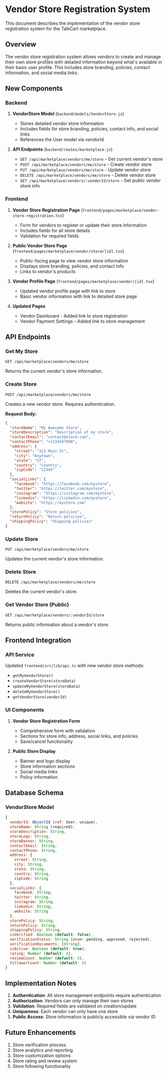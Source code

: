 # Vendor Store Registration System

This document describes the implementation of the vendor store registration system for the TalkCart marketplace.

## Overview

The vendor store registration system allows vendors to create and manage their own store profiles with detailed information beyond what's available in their basic user profile. This includes store branding, policies, contact information, and social media links.

## New Components

### Backend

1. **VendorStore Model** (`backend/models/VendorStore.js`)
   - Stores detailed vendor store information
   - Includes fields for store branding, policies, contact info, and social links
   - References the User model via vendorId

2. **API Endpoints** (`backend/routes/marketplace.js`)
   - `GET /api/marketplace/vendors/me/store` - Get current vendor's store
   - `POST /api/marketplace/vendors/me/store` - Create vendor store
   - `PUT /api/marketplace/vendors/me/store` - Update vendor store
   - `DELETE /api/marketplace/vendors/me/store` - Delete vendor store
   - `GET /api/marketplace/vendors/:vendorId/store` - Get public vendor store info

### Frontend

1. **Vendor Store Registration Page** (`frontend/pages/marketplace/vendor-store-registration.tsx`)
   - Form for vendors to register or update their store information
   - Includes fields for all store details
   - Validation for required fields

2. **Public Vendor Store Page** (`frontend/pages/marketplace/vendor/store/[id].tsx`)
   - Public-facing page to view vendor store information
   - Displays store branding, policies, and contact info
   - Links to vendor's products

3. **Vendor Profile Page** (`frontend/pages/marketplace/vendor/[id].tsx`)
   - Updated vendor profile page with link to store
   - Basic vendor information with link to detailed store page

4. **Updated Pages**
   - Vendor Dashboard - Added link to store registration
   - Vendor Payment Settings - Added link to store management

## API Endpoints

### Get My Store
```
GET /api/marketplace/vendors/me/store
```
Returns the current vendor's store information.

### Create Store
```
POST /api/marketplace/vendors/me/store
```
Creates a new vendor store. Requires authentication.

**Request Body:**
```json
{
  "storeName": "My Awesome Store",
  "storeDescription": "Description of my store",
  "contactEmail": "contact@store.com",
  "contactPhone": "+1234567890",
  "address": {
    "street": "123 Main St",
    "city": "Anytown",
    "state": "ST",
    "country": "Country",
    "zipCode": "12345"
  },
  "socialLinks": {
    "facebook": "https://facebook.com/mystore",
    "twitter": "https://twitter.com/mystore",
    "instagram": "https://instagram.com/mystore",
    "linkedin": "https://linkedin.com/mystore",
    "website": "https://mystore.com"
  },
  "storePolicy": "Store policies",
  "returnPolicy": "Return policies",
  "shippingPolicy": "Shipping policies"
}
```

### Update Store
```
PUT /api/marketplace/vendors/me/store
```
Updates the current vendor's store information.

### Delete Store
```
DELETE /api/marketplace/vendors/me/store
```
Deletes the current vendor's store.

### Get Vendor Store (Public)
```
GET /api/marketplace/vendors/:vendorId/store
```
Returns public information about a vendor's store.

## Frontend Integration

### API Service
Updated `frontend/src/lib/api.ts` with new vendor store methods:
- `getMyVendorStore()`
- `createVendorStore(storeData)`
- `updateMyVendorStore(storeData)`
- `deleteMyVendorStore()`
- `getVendorStore(vendorId)`

### UI Components
1. **Vendor Store Registration Form**
   - Comprehensive form with validation
   - Sections for store info, address, social links, and policies
   - Save/cancel functionality

2. **Public Store Display**
   - Banner and logo display
   - Store information sections
   - Social media links
   - Policy information

## Database Schema

### VendorStore Model
```javascript
{
  vendorId: ObjectId (ref: User, unique),
  storeName: String (required),
  storeDescription: String,
  storeLogo: String,
  storeBanner: String,
  contactEmail: String,
  contactPhone: String,
  address: {
    street: String,
    city: String,
    state: String,
    country: String,
    zipCode: String
  },
  socialLinks: {
    facebook: String,
    twitter: String,
    instagram: String,
    linkedin: String,
    website: String
  },
  storePolicy: String,
  returnPolicy: String,
  shippingPolicy: String,
  isVerified: Boolean (default: false),
  verificationStatus: String (enum: pending, approved, rejected),
  verificationDocuments: [String],
  isActive: Boolean (default: true),
  rating: Number (default: 0),
  reviewCount: Number (default: 0),
  followerCount: Number (default: 0)
}
```

## Implementation Notes

1. **Authentication**: All store management endpoints require authentication
2. **Authorization**: Vendors can only manage their own stores
3. **Validation**: Required fields are validated on creation/update
4. **Uniqueness**: Each vendor can only have one store
5. **Public Access**: Store information is publicly accessible via vendor ID

## Future Enhancements

1. Store verification process
2. Store analytics and reporting
3. Store customization options
4. Store rating and review system
5. Store following functionality